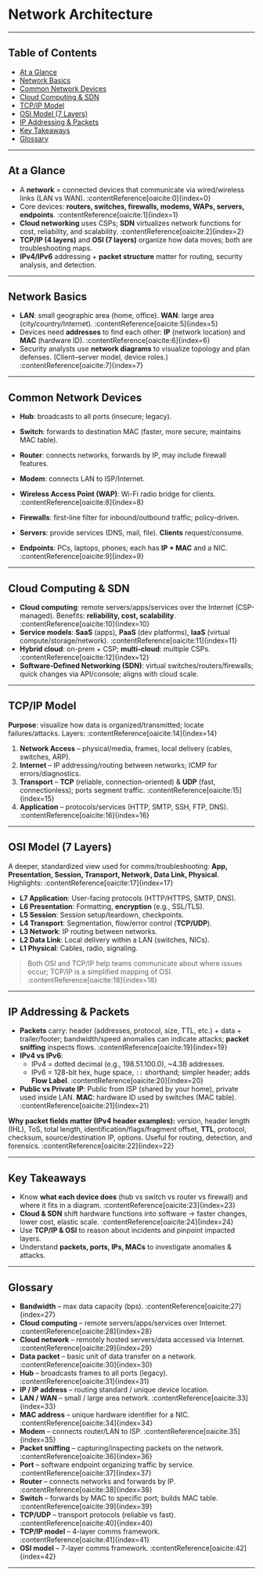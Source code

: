 # Network Architecture  

---

## Table of Contents  
- [At a Glance](#at-a-glance)  
- [Network Basics](#network-basics)  
- [Common Network Devices](#common-network-devices)  
- [Cloud Computing & SDN](#cloud-computing--sdn)  
- [TCP/IP Model](#tcpip-model)  
- [OSI Model (7 Layers)](#osi-model-7-layers)  
- [IP Addressing & Packets](#ip-addressing--packets)  
- [Key Takeaways](#key-takeaways)  
- [Glossary](#glossary)  

---

## At a Glance  
- A **network** = connected devices that communicate via wired/wireless links (LAN vs WAN). :contentReference[oaicite:0]{index=0}  
- Core devices: **routers, switches, firewalls, modems, WAPs, servers, endpoints**. :contentReference[oaicite:1]{index=1}  
- **Cloud networking** uses CSPs; **SDN** virtualizes network functions for cost, reliability, and scalability. :contentReference[oaicite:2]{index=2}  
- **TCP/IP (4 layers)** and **OSI (7 layers)** organize how data moves; both are troubleshooting maps.   
- **IPv4/IPv6** addressing + **packet structure** matter for routing, security analysis, and detection.   

---

## Network Basics  
- **LAN**: small geographic area (home, office). **WAN**: large area (city/country/Internet). :contentReference[oaicite:5]{index=5}  
- Devices need **addresses** to find each other: **IP** (network location) and **MAC** (hardware ID). :contentReference[oaicite:6]{index=6}  
- Security analysts use **network diagrams** to visualize topology and plan defenses. (Client–server model, device roles.) :contentReference[oaicite:7]{index=7}  

---

## Common Network Devices  
- **Hub**: broadcasts to all ports (insecure; legacy).  
- **Switch**: forwards to destination MAC (faster, more secure; maintains MAC table).  
- **Router**: connects networks, forwards by IP, may include firewall features.  
- **Modem**: connects LAN to ISP/Internet.  
- **Wireless Access Point (WAP)**: Wi-Fi radio bridge for clients. :contentReference[oaicite:8]{index=8}  

- **Firewalls**: first-line filter for inbound/outbound traffic; policy-driven.  
- **Servers**: provide services (DNS, mail, file). **Clients** request/consume.  
- **Endpoints**: PCs, laptops, phones; each has **IP + MAC** and a NIC. :contentReference[oaicite:9]{index=9}  

---

## Cloud Computing & SDN  
- **Cloud computing**: remote servers/apps/services over the Internet (CSP-managed). Benefits: **reliability, cost, scalability**. :contentReference[oaicite:10]{index=10}  
- **Service models**: **SaaS** (apps), **PaaS** (dev platforms), **IaaS** (virtual compute/storage/network). :contentReference[oaicite:11]{index=11}  
- **Hybrid cloud**: on-prem + CSP; **multi-cloud**: multiple CSPs. :contentReference[oaicite:12]{index=12}  
- **Software-Defined Networking (SDN)**: virtual switches/routers/firewalls; quick changes via API/console; aligns with cloud scale.   

---

## TCP/IP Model  
**Purpose**: visualize how data is organized/transmitted; locate failures/attacks. Layers: :contentReference[oaicite:14]{index=14}  
1. **Network Access** – physical/media, frames, local delivery (cables, switches, ARP).  
2. **Internet** – IP addressing/routing between networks; ICMP for errors/diagnostics.  
3. **Transport** – **TCP** (reliable, connection-oriented) & **UDP** (fast, connectionless); ports segment traffic. :contentReference[oaicite:15]{index=15}  
4. **Application** – protocols/services (HTTP, SMTP, SSH, FTP, DNS). :contentReference[oaicite:16]{index=16}  

---

## OSI Model (7 Layers)  
A deeper, standardized view used for comms/troubleshooting: **App, Presentation, Session, Transport, Network, Data Link, Physical**. Highlights: :contentReference[oaicite:17]{index=17}  
- **L7 Application**: User-facing protocols (HTTP/HTTPS, SMTP, DNS).  
- **L6 Presentation**: Formatting, **encryption** (e.g., SSL/TLS).  
- **L5 Session**: Session setup/teardown, checkpoints.  
- **L4 Transport**: Segmentation, flow/error control (**TCP/UDP**).  
- **L3 Network**: IP routing between networks.  
- **L2 Data Link**: Local delivery within a LAN (switches, NICs).  
- **L1 Physical**: Cables, radio, signaling.  

> Both OSI and TCP/IP help teams communicate about where issues occur; TCP/IP is a simplified mapping of OSI. :contentReference[oaicite:18]{index=18}  

---

## IP Addressing & Packets  
- **Packets** carry: header (addresses, protocol, size, TTL, etc.) + data + trailer/footer; bandwidth/speed anomalies can indicate attacks; **packet sniffing** inspects flows. :contentReference[oaicite:19]{index=19}  
- **IPv4 vs IPv6**:  
  - IPv4 = dotted decimal (e.g., 198.51.100.0), ~4.3B addresses.  
  - IPv6 = 128-bit hex, huge space, `::` shorthand; simpler header; adds **Flow Label**. :contentReference[oaicite:20]{index=20}  
- **Public vs Private IP**: Public from ISP (shared by your home), private used inside LAN. **MAC**: hardware ID used by switches (MAC table). :contentReference[oaicite:21]{index=21}  

**Why packet fields matter (IPv4 header examples):** version, header length (IHL), ToS, total length, identification/flags/fragment offset, **TTL**, protocol, checksum, source/destination IP, options. Useful for routing, detection, and forensics. :contentReference[oaicite:22]{index=22}  

---

## Key Takeaways  
- Know **what each device does** (hub vs switch vs router vs firewall) and where it fits in a diagram. :contentReference[oaicite:23]{index=23}  
- **Cloud & SDN** shift hardware functions into software → faster changes, lower cost, elastic scale. :contentReference[oaicite:24]{index=24}  
- Use **TCP/IP & OSI** to reason about incidents and pinpoint impacted layers.   
- Understand **packets, ports, IPs, MACs** to investigate anomalies & attacks.   

---

## Glossary  
- **Bandwidth** – max data capacity (bps). :contentReference[oaicite:27]{index=27}  
- **Cloud computing** – remote servers/apps/services over Internet. :contentReference[oaicite:28]{index=28}  
- **Cloud network** – remotely hosted servers/data accessed via Internet. :contentReference[oaicite:29]{index=29}  
- **Data packet** – basic unit of data transfer on a network. :contentReference[oaicite:30]{index=30}  
- **Hub** – broadcasts frames to all ports (legacy). :contentReference[oaicite:31]{index=31}  
- **IP / IP address** – routing standard / unique device location.   
- **LAN / WAN** – small / large area network. :contentReference[oaicite:33]{index=33}  
- **MAC address** – unique hardware identifier for a NIC. :contentReference[oaicite:34]{index=34}  
- **Modem** – connects router/LAN to ISP. :contentReference[oaicite:35]{index=35}  
- **Packet sniffing** – capturing/inspecting packets on the network. :contentReference[oaicite:36]{index=36}  
- **Port** – software endpoint organizing traffic by service. :contentReference[oaicite:37]{index=37}  
- **Router** – connects networks and forwards by IP. :contentReference[oaicite:38]{index=38}  
- **Switch** – forwards by MAC to specific port; builds MAC table. :contentReference[oaicite:39]{index=39}  
- **TCP/UDP** – transport protocols (reliable vs fast). :contentReference[oaicite:40]{index=40}  
- **TCP/IP model** – 4-layer comms framework. :contentReference[oaicite:41]{index=41}  
- **OSI model** – 7-layer comms framework. :contentReference[oaicite:42]{index=42}  

---

